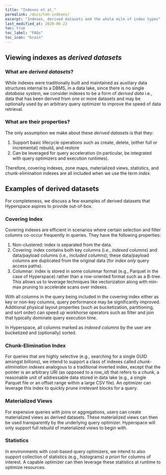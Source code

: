 ```yaml
---
title: "Indexes et al."
permalink: /docs/toh-indexes/
excerpt: "Indexes, derived datasets and the whole mile of index types"
last_modified_at: 2020-06-23
toc: true
toc_label: "FAQs"
toc_icon: "brain"
---
```


## Viewing indexes as *derived datasets*

### What are *derived datasets*?
While indexes were traditionally built and maintained as auxiliary data 
structures internal to a DBMS, in a data lake, since there is no single 
*database system*, we consider indexes to be a form of *derived data* 
i.e., data that has been derived from one or more datasets and may be
optionally used by an arbitrary query optimizer to improve the speed 
of data retrieval. 

### What are their properties?
The only assumption we make about these *derived datasets* is that they:
  1. Support basic lifecycle operations such as create, delete, 
     (either full or incremental) rebuild, and restore
  2. Can be leveraged for query acceleration (in particular, be 
     integrated with query optimizers and execution runtimes). 

Therefore, covering indexes, zone maps, materialized views, statistics, 
and chunk-elimination indexes are all included when we use the
term *index*.

## Examples of derived datasets

For completeness, we discuss a few examples of derived datasets that 
Hyperspace aspires to provide out-of-box.

### Covering Index
Covering indexes are efficient in scenarios where certain selection 
and filter columns co-occur frequently in queries. They have the 
following properties: 
  1. Non-clustered: index is separated from the data.
  2. Covering: index contains both key columns (i.e., 
     *indexed columns*) and data/payload columns (i.e., *included 
     columns*); these data/payload columns are duplicated from 
     the original data (for *index only* query access paths).
  3. Columnar: index is stored in some columnar format (e.g., 
     Parquet in the case of Hyperspace) rather than a row-oriented 
     format such as a B-tree. This allows us to leverage techniques 
     like vectorization along with min-max pruning to accelerate 
     scans over indexes.

With all columns in the query being included in the covering index 
either as key or non-key columns, query performance may be significantly 
improved. Additional physical layout properties (such as bucketization, 
partitioning, and sort order) can speed up workhorse operators such as 
filter and join that typically dominate query execution time. 

In Hyperspace, all columns marked as *indexed columns* by the user are 
bucketized and (optionally) sorted.

### Chunk-Elimination Index 
For queries that are highly selective (e.g., searching for a single 
GUID amongst billions), we intend to support a class of indexes 
called *chunk-elimination indexes* analogous to a traditional inverted 
index, except that the pointer is an arbitrary URI (as opposed to a 
*row_id*) that refers to a *chunk*, a reasonable unit of addressable data
stored in data lake (e.g., a single Parquet file or an offset range 
within a large CSV file). An optimizer can leverage this index to 
quickly prune irrelevant blocks for a query.

### Materialized Views 
For expensive queries with joins or aggregations, users can create 
materialized views as derived datasets. These materialized views can 
then be used transparently by the underlying query optimizer. 
Hyperspace will only support full rebuild of materialized views to
begin with.

### Statistics
In environments with cost-based query optimizers, we intend to also 
support collection of statistics (e.g., histograms) *a priori*
for columns of interest. A capable optimizer can then leverage these 
statistics at runtime to optimize resources.
